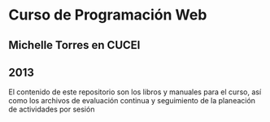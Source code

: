 <h1>Curso de Programación Web</h1>
<h2>Michelle Torres en CUCEI</h2>
<h2>2013</h2>

<p>El contenido de este repositorio son los libros y manuales para el curso, así como los archivos de evaluación continua y seguimiento de la planeación de actividades por sesión</p>
